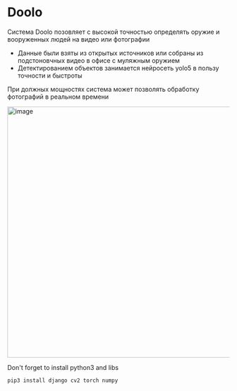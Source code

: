 # Doolo

Система Doolo позовляет с высокой точностью определять оружие и вооруженных людей на видео или фотографии

* Данные были взяты из открытых источников или собраны из подстоновчных видео в офисе с муляжным оружием
* Детектированием объектов занимается нейросеть yolo5 в пользу точности и быстроты

При должных мощностях система может позволять обработку фотографий в реальном времени

<img width="569" alt="image" src="https://github.com/MichaelNotDeveloper/Doolo/assets/59076182/00c394b8-1b85-4ffc-8af1-fe1bda2e1789">

Don't forget to  install python3 and libs
```
pip3 install django cv2 torch numpy
```






